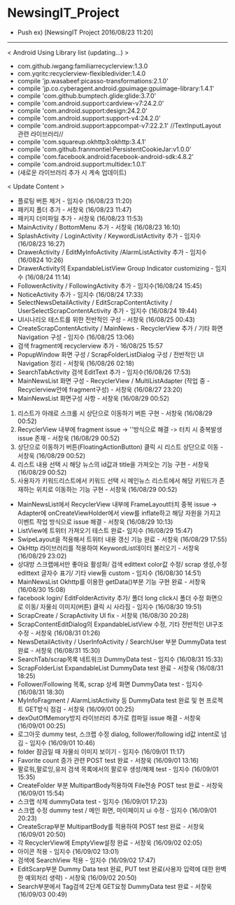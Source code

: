 # NewsingIT_Project

* Push ex) [NewsingIT Project 2016/08/23 11:20]

-----------------------------------------
< Android Using Library list (updating...) >

* com.github.iwgang:familiarrecyclerview:1.3.0
* com.yqritc:recyclerview-flexibledivider:1.4.0
* compile 'jp.wasabeef:picasso-transformations:2.1.0'
* compile 'jp.co.cyberagent.android.gpuimage:gpuimage-library:1.4.1'
* compile 'com.github.bumptech.glide:glide:3.7.0'
* compile 'com.android.support:cardview-v7:24.2.0'
* compile 'com.android.support:design:24.2.0'
* compile 'com.android.support:support-v4:24.2.0'
* compile 'com.android.support:appcompat-v7:22.2.1' //TextInputLayout 관련 라이브러리//
* compile 'com.squareup.okhttp3:okhttp:3.4.1'
* compile 'com.github.franmontiel:PersistentCookieJar:v1.0.0'
* compile 'com.facebook.android:facebook-android-sdk:4.8.2'
* compile 'com.android.support:multidex:1.0.1'
* (새로운 라이브러리 추가 시 계속 업데이트)


< Update Content >

* 플로팅 버튼 제거 - 임지수 (16/08/23 11:20)
* 패키지 폴더 추가 - 서창욱 (16/08/23 11:47)
* 패키지 더미파일 추가 - 서창욱 (16/08/23 11:53)
* MainActivity / BottomMenu 추가 - 서창욱 (16/08/23 16:10)
* SplashActivity / LoginActivity / KeywordListActivity 추가 - 임지수 (16/08/23 16:27)
* DrawerActivity / EditMyInfoActivity /AlarmListActivity 추가 - 임지수 (16/0824 10:26)
* DrawerActivity의 ExpandableListView Group Indicator customizing - 임지수 (16/08/24 11:14)
* FollowerActivity / FollowingActivity 추가 - 임지수(16/08/24 15:45)
* NoticeActivity 추가 - 임지수 (16/08/24 17:33)
* SelectNewsDetailActivity / EditScrapContentActivity / UserSelectScrapContentActivity 추가 - 임지수 (16/08/24 19:44)
* UI시나리오 테스트를 위한 전반적인 구성 - 서창욱 (16/08/25 00:43)
* CreateScrapContentActivity / MainNews - RecyclerView 추가 / 기타 화면 Navigation 구성 - 임지수 (16/08/25 13:06)
* 검색 fragment에 recyclerview 추가 - 16/08/25 15:57
* PopupWindow 화면 구성 / ScrapFolderListDialog 구성 / 전반적인 UI Navigation 정리 - 서창욱 (16/08/26 02:18)
* SearchTabActivity 검색 EditText 추가 - 임지수(16/08/26 17:53)
* MainNewsList 화면 구성 - RecyclerView / MultiListAdapter (작업 중 - Recyclerview안에 fragment구성) - 서창욱 (16/08/27 23:20)
* MainNewsList 화면구성 사항 - 서창욱 (16/08/29 00:52)
1. 리스트가 아래로 스크롤 시 상단으로 이동하기 버튼 구현 - 서창욱 (16/08/29 00:52)
2. RecyclerView 내부에 fragment issue -> '<include>'방식으로 해결 -> 터치 시 중복발생 issue 존재 - 서창욱 (16/08/29 00:52)
3. 상단으로 이동하기 버튼(FloatingActionButton) 클릭 시 리스트 상단으로 이동 - 서창욱 (16/08/29 00:52)
4. 리스트 내용 선택 시 해당 뉴스의 id값과 title을 가져오는 기능 구현 - 서창욱 (16/08/29 00:52)
5. 사용자가 키워드리스트에서 키워드 선택 시 메인뉴스 리스트에서 해당 키워드가 존재하는 위치로 이동하는 기능 구현 - 서창욱 (16/08/29 00:52)
* MainNewsList에서 RecyclerView 내부에 FrameLayout터치 중복 issue -> Adapter에 onCreateViewHolder에서 view를 inflate하고 해당 자원을 가지고 이벤트 작업 방식으로 issue 해결 - 서창욱 (16/08/29 10:13)
* ListView에 트위터 가져오기 테스트 완료- 임지수 (16/08/29 15:47)
* SwipeLayout을 적용해서 트위터 내용 갱신 기능 완료 - 서창욱 (16/08/29 17:55)
* OkHttp 라이브러리를 적용하여 KeywordList데이터 불러오기 - 서창욱 (16/08/29 23:02)
* 상대방 스크랩에서만 좋아요 활성화/ 검색 edittext color값 수정/ scrap 생성,수정 edittext 글자수 표기/ 기타 view들 custom - 임지수 (16/08/30 14:51)
* MainNewsList Okhttp를 이용한 getData()부분 기능 구현 완료 - 서창욱 (16/08/30 15:08)
* facebook login/ EditFolderActivity 추가/ 폴더 long click시 폴더 수정 화면으로 이동/ 자물쇠 이미지(버튼) 클릭 시 사라짐 - 임지수 (16/08/30 19:51)
* ScrapCreate / ScrapActivity UI fix - 서창욱 (16/08/30 20:28)
* ScrapContentEditDialog의 ExpandableListView 수정, 기타 전반적인 UI구조 수정 - 서창욱 (16/08/31 01:26)
* NewsDetailActivity / UserInfoActivity / SearchUser 부분 DummyData test 완료 - 서창욱 (16/08/31 15:30)
* SearchTab/scrap목록 네트워크 DummyData test - 임지수 (16/08/31 15:33)
* ScrapFolderList ExpandableList DummyData test 완료 - 서창욱 (16/08/31 18:25)
* Follower/Following 목록, scrap 상세 화면 DummyData test - 임지수 (16/08/31 18:30)
* MyInfoFragment / AlarmListActivity 등 DummyData test 완료 및 현 프로젝트 GET방식 점검 - 서창욱 (16/09/01 00:25)
* dexOutOfMemory방지 라이브러리 추가로 컴파일 issue 해결 - 서창욱 (16/09/01 00:25)
* 로그아웃 dummy test, 스크랩 수정 dialog, follower/following id값 intent로 넘김 - 임지수 (16/09/01 10:46)
* folder 잠금일 때 자물쇠 이미지 보이기 - 임지수 (16/09/01 11:17)
* Favorite count 증가 관련 POST test 완료 - 서창욱 (16/09/01 13:16)
* 팔로워,팔로잉,유저 검색 목록에서의 팔로우 생성/해제 test - 임지수 (16/09/01 15:35)
* CreateFolder 부분 MultipartBody적용하여 File전송 POST test 완료 - 서창욱 (16/09/01 15:54)
* 스크랩 삭제 dummyData test - 임지수 (16/09/01 17:23)
* 스크랩 수정 dummy test / 메인 화면, 마이페이지 ui 수정 - 임지수 (16/09/01 20:23)
* CreateScrap부분 MultipartBody를 적용하여 POST test 완료 - 서창욱 (16/09/01 20:50)
* 각 RecyclerView에 EmptyView설정 완료 - 서창욱 (16/09/02 02:05)
* 아이콘 적용 - 임지수 (16/09/02 13:01)
* 검색에 SearchView 적용 - 임지수 (16/09/02 17:47)
* EditScarp부분 Dummy Data test 완료, PUT test 완료(사용자 입력에 대한 완벽한 예외처리 생략) - 서창욱 (16/09/02 20:50)
* Search부분에서 Tag검색 2단계 GET요청 DummyData test 완료 - 서창욱 (16/09/03 00:49)

